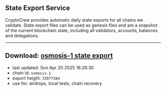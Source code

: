 ## State Export Service
CryptoCrew provides automatic daily state exports for all chains we validate. State export files can be used as genesis files and are a snapshot of the current blockchain state, including all validators, accounts, balances and delegations.

---
**Download: [osmosis-1 state export](https://dl-eu2.ccvalidators.com/SERVICE/osmosis/osmosis-1_export_33977384.json)**
---

- last updated: Sun Apr 20 2025 16:26:30
- chain id: `osmosis-1`
- export height: `33977384`
- use for: airdrops, local tests, chain recovery
